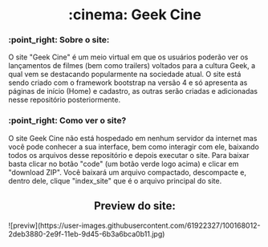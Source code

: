 <h1 align="center">:cinema: Geek Cine</h1>

<h3>:point_right: Sobre o site: </h3>
<p>O site "Geek Cine" é um meio virtual em que os usuários poderão ver os lançamentos de filmes (bem como trailers) voltados para a cultura Geek, a qual vem se destacando popularmente na sociedade atual. O site está sendo criado com o framework bootstrap na versão 4 e só apresenta as páginas de início (Home) e cadastro, as outras serão criadas e adicionadas nesse repositório posteriormente.</p>

<h3>:point_right: Como ver o site? </h3>
<p>O site Geek Cine não está hospedado em nenhum servidor da internet mas você pode conhecer a sua interface, bem como interagir com ele, baixando todos os arquivos desse repositório e depois executar o site. Para baixar basta clicar no botão "code" (um botão verde logo acima) e clicar em "download ZIP". Você baixará um arquivo compactado, descompacte e, dentro dele, clique "index_site" que é o arquivo principal do site.
</p>

<h2 align="center">Preview do site: </h2>
![previw](https://user-images.githubusercontent.com/61922327/100168012-2deb3880-2e9f-11eb-9d45-6b3a6bca0b11.jpg)




